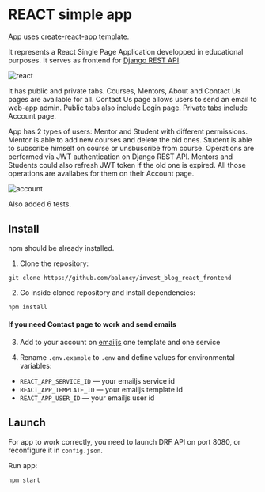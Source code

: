 # REACT simple app

App uses [create-react-app](https://create-react-app.dev/) template.

It represents a React Single Page Application developped in educational purposes. It serves as frontend for [Django REST API](https://github.com/balancy/invest_blog_rest_api).

![react](https://i.ibb.co/Q9X4mJr/image.png)

It has public and private tabs. Courses, Mentors, About and Contact Us pages are available for all. Contact Us page allows users to send an email to web-app admin. Public tabs also include Login page. Private tabs include Account page.

App has 2 types of users: Mentor and Student with different permissions. Mentor is able to add new courses and delete the old ones. Student is able to subscribe himself on course or unsbuscribe from course. Operations are performed via JWT authentication on Django REST API. Mentors and Students could also refresh JWT token if the old one is expired. All those operations are availabes for them on their Account page.

![account](https://i.ibb.co/HHfBCbN/image.png)

Also added 6 tests.

## Install

npm should be already installed.

1. Clone the repository:
```console
git clone https://github.com/balancy/invest_blog_react_frontend
```

2. Go inside cloned repository and install dependencies:
```console
npm install
```

#### If you need Contact page to work and send emails

3. Add to your account on [emailjs](https://www.emailjs.com/) one template and one service

4. Rename `.env.example` to `.env` and define values for environmental variables:

- `REACT_APP_SERVICE_ID` — your emailjs service id
- `REACT_APP_TEMPLATE_ID` — your emailjs template id
- `REACT_APP_USER_ID` — your emailjs user id

## Launch

For app to work correctly, you need to launch DRF API on port 8080, or reconfigure it in `config.json`.

Run app:
```console
npm start